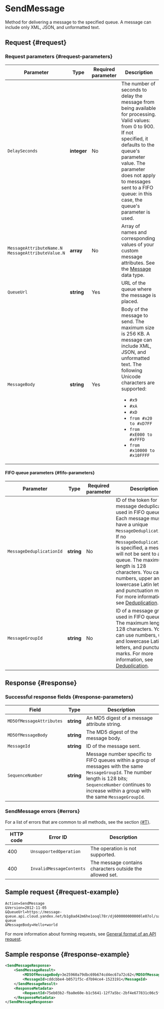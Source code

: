 # SendMessage

Method for delivering a message to the specified queue. A message can include only XML, JSON, and unformatted text.

## Request {#request}

### Request parameters {#request-parameters}

| Parameter | Type | Required parameter | Description |
| ----- | ----- | ----- | ----- |
| `DelaySeconds` | **integer** | No | The number of seconds to delay the message from being available for processing. Valid values: from 0 to 900. If not specified, it defaults to the queue's parameter value. The parameter does not apply to messages sent to a FIFO queue: in this case, the queue's parameter is used. |
| `MessageAttributeName.N`<br/>`MessageAttributeValue.N` | **array** | No | Array of names and corresponding values of your custom message attributes. See the [Message](../data-types/Message.md) data type. |
| `QueueUrl` | **string** | Yes | URL of the queue where the message is placed. |
| `MessageBody` | **string** | Yes | Body of the message to send. The maximum size is 256 KB. A message can include XML, JSON, and unformatted text. The following Unicode characters are supported: <ul><li>`#x9`</li> <li>`#xA`</li> <li>`#xD`</li> <li>`from #x20 to #xD7FF`</li> <li>`from #xE000 to #xFFFD`</li> <li>`from #x10000 to #x10FFFF`</li></ul> |

#### FIFO queue parameters {#fifo-parameters}

| Parameter | Type | Required parameter | Description |
| ----- | ----- | ----- | ----- |
| `MessageDeduplicationId` | **string** | No | ID of the token for message deduplication, used in FIFO queues. Each message must have a unique `MessageDeduplicationId`. If no `MessageDeduplicationId` is specified, a message will not be sent to a queue. The maximum length is 128 characters. You can use numbers, upper and lowercase Latin letters, and punctuation marks. For more information, see [Deduplication](../../concepts/deduplication.md). |
| `MessageGroupId` | **string** | No | ID of a message group, used in FIFO queues. The maximum length is 128 characters. You can use numbers, upper and lowercase Latin letters, and punctuation marks. For more information, see [Deduplication](../../concepts/deduplication.md). |

## Response {#response}

### Successful response fields {#response-parameters}

| Field | Type | Description |
| ----- | ----- | ----- |
| `MD5OfMessageAttributes` | **string** | An MD5 digest of a message attribute string. |
| `MD5OfMessageBody` | **string** | The MD5 digest of the message body. |
| `MessageId` | **string** | ID of the message sent. |
| `SequenceNumber` | **string** | Message number specific to FIFO queues within a group of messages with the same `MessageGroupId`. The number length is 128 bits; `SequenceNumber` continues to increase within a group with the same `MessageGroupId`. |

### SendMessage errors {#errors}

For a list of errors that are common to all methods, see the section [{#T}](../common-errors.md).

| HTTP code | Error ID | Description |
| ----- | ----- | ----- |
| 400 | `UnsupportedOperation` | The operation is not supported. |
| 400 | `InvalidMessageContents` | The message contains characters outside the allowed set. |

## Sample request {#request-example}

```
Action=SendMessage
&Version=2012-11-05
&QueueUrl=https://message-queue.api.cloud.yandex.net/b1g8ad42m6he1ooql78r/dj600000000000le07ol/sample-queue
&MessageBody=Hello+world
```

For more information about forming requests, see [General format of an API request](../index.md#api-request).

## Sample response {#response-example}

```xml
<SendMessageResponse>
    <SendMessageResult>
        <MD5OfMessageBody>3e25960a79dbc69b674cd4ec67a72c62</MD5OfMessageBody>
        <MessageId>cddcbbe4-b0571f5c-d7b94ce4-1523191</MessageId>
    </SendMessageResult>
    <ResponseMetadata>
        <RequestId>75eb03b2-fba0e60e-b1c5641-12f7a5bc-2bf4e677831c06c5f9d7ea1063ffeb3f</RequestId>
    </ResponseMetadata>
</SendMessageResponse>
```


